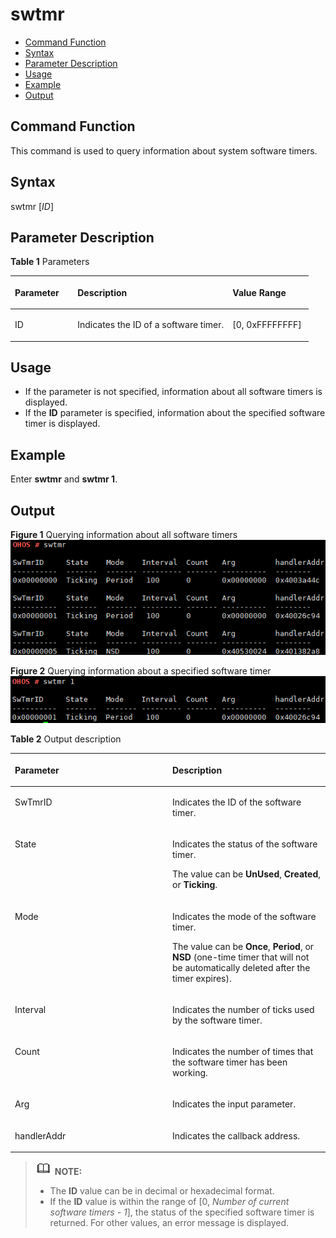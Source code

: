 # swtmr<a name="EN-US_TOPIC_0000001051611538"></a>

-   [Command Function](#section166171064814)
-   [Syntax](#section424011111682)
-   [Parameter Description](#section1268410459465)
-   [Usage](#section169806213815)
-   [Example](#section16676026389)
-   [Output](#section1541991614710)

## Command Function<a name="section166171064814"></a>

This command is used to query information about system software timers.

## Syntax<a name="section424011111682"></a>

swtmr \[_ID_\]

## Parameter Description<a name="section1268410459465"></a>

**Table  1**  Parameters

<a name="table517mcpsimp"></a>
<table><thead align="left"><tr id="row523mcpsimp"><th class="cellrowborder" valign="top" width="21%" id="mcps1.2.4.1.1"><p id="p525mcpsimp"><a name="p525mcpsimp"></a><a name="p525mcpsimp"></a><strong id="b28751015911"><a name="b28751015911"></a><a name="b28751015911"></a>Parameter</strong></p>
</th>
<th class="cellrowborder" valign="top" width="52%" id="mcps1.2.4.1.2"><p id="p527mcpsimp"><a name="p527mcpsimp"></a><a name="p527mcpsimp"></a><strong id="b16241861799"><a name="b16241861799"></a><a name="b16241861799"></a>Description</strong></p>
</th>
<th class="cellrowborder" valign="top" width="27%" id="mcps1.2.4.1.3"><p id="p529mcpsimp"><a name="p529mcpsimp"></a><a name="p529mcpsimp"></a><strong id="b2712206132817"><a name="b2712206132817"></a><a name="b2712206132817"></a>Value Range</strong></p>
</th>
</tr>
</thead>
<tbody><tr id="row530mcpsimp"><td class="cellrowborder" valign="top" width="21%" headers="mcps1.2.4.1.1 "><p id="p532mcpsimp"><a name="p532mcpsimp"></a><a name="p532mcpsimp"></a>ID</p>
</td>
<td class="cellrowborder" valign="top" width="52%" headers="mcps1.2.4.1.2 "><p id="p534mcpsimp"><a name="p534mcpsimp"></a><a name="p534mcpsimp"></a>Indicates the ID of a software timer.</p>
</td>
<td class="cellrowborder" valign="top" width="27%" headers="mcps1.2.4.1.3 "><p id="p536mcpsimp"><a name="p536mcpsimp"></a><a name="p536mcpsimp"></a>[0, 0xFFFFFFFF]</p>
</td>
</tr>
</tbody>
</table>

## Usage<a name="section169806213815"></a>

-   If the parameter is not specified, information about all software timers is displayed.
-   If the  **ID**  parameter is specified, information about the specified software timer is displayed.

## Example<a name="section16676026389"></a>

Enter  **swtmr**  and  **swtmr 1**.

## Output<a name="section1541991614710"></a>

**Figure  1**  Querying information about all software timers<a name="fig9860611451"></a>  
![](figures/querying-information-about-all-software-timers.png "querying-information-about-all-software-timers")

**Figure  2**  Querying information about a specified software timer<a name="fig22051415124512"></a>  
![](figures/querying-information-about-a-specified-software-timer.png "querying-information-about-a-specified-software-timer")

**Table  2**  Output description

<a name="table551mcpsimp"></a>
<table><thead align="left"><tr id="row556mcpsimp"><th class="cellrowborder" valign="top" width="50%" id="mcps1.2.3.1.1"><p id="p558mcpsimp"><a name="p558mcpsimp"></a><a name="p558mcpsimp"></a>Parameter</p>
</th>
<th class="cellrowborder" valign="top" width="50%" id="mcps1.2.3.1.2"><p id="p560mcpsimp"><a name="p560mcpsimp"></a><a name="p560mcpsimp"></a>Description</p>
</th>
</tr>
</thead>
<tbody><tr id="row561mcpsimp"><td class="cellrowborder" valign="top" width="50%" headers="mcps1.2.3.1.1 "><p id="p563mcpsimp"><a name="p563mcpsimp"></a><a name="p563mcpsimp"></a>SwTmrID</p>
</td>
<td class="cellrowborder" valign="top" width="50%" headers="mcps1.2.3.1.2 "><p id="p565mcpsimp"><a name="p565mcpsimp"></a><a name="p565mcpsimp"></a>Indicates the ID of the software timer.</p>
</td>
</tr>
<tr id="row566mcpsimp"><td class="cellrowborder" valign="top" width="50%" headers="mcps1.2.3.1.1 "><p id="p568mcpsimp"><a name="p568mcpsimp"></a><a name="p568mcpsimp"></a>State</p>
</td>
<td class="cellrowborder" valign="top" width="50%" headers="mcps1.2.3.1.2 "><p id="p570mcpsimp"><a name="p570mcpsimp"></a><a name="p570mcpsimp"></a>Indicates the status of the software timer.</p>
<p id="p88402543474"><a name="p88402543474"></a><a name="p88402543474"></a>The value can be <strong id="b10351548112016"><a name="b10351548112016"></a><a name="b10351548112016"></a>UnUsed</strong>, <strong id="b1714715501204"><a name="b1714715501204"></a><a name="b1714715501204"></a>Created</strong>, or <strong id="b36981653142018"><a name="b36981653142018"></a><a name="b36981653142018"></a>Ticking</strong>.</p>
</td>
</tr>
<tr id="row571mcpsimp"><td class="cellrowborder" valign="top" width="50%" headers="mcps1.2.3.1.1 "><p id="p573mcpsimp"><a name="p573mcpsimp"></a><a name="p573mcpsimp"></a>Mode</p>
</td>
<td class="cellrowborder" valign="top" width="50%" headers="mcps1.2.3.1.2 "><p id="p575mcpsimp"><a name="p575mcpsimp"></a><a name="p575mcpsimp"></a>Indicates the mode of the software timer.</p>
<p id="p657320204499"><a name="p657320204499"></a><a name="p657320204499"></a>The value can be <strong id="b1291181502310"><a name="b1291181502310"></a><a name="b1291181502310"></a>Once</strong>, <strong id="b12266317112316"><a name="b12266317112316"></a><a name="b12266317112316"></a>Period</strong>, or <strong id="b1736331919234"><a name="b1736331919234"></a><a name="b1736331919234"></a>NSD</strong> (one-time timer that will not be automatically deleted after the timer expires).</p>
</td>
</tr>
<tr id="row576mcpsimp"><td class="cellrowborder" valign="top" width="50%" headers="mcps1.2.3.1.1 "><p id="p578mcpsimp"><a name="p578mcpsimp"></a><a name="p578mcpsimp"></a>Interval</p>
</td>
<td class="cellrowborder" valign="top" width="50%" headers="mcps1.2.3.1.2 "><p id="p580mcpsimp"><a name="p580mcpsimp"></a><a name="p580mcpsimp"></a>Indicates the number of ticks used by the software timer.</p>
</td>
</tr>
<tr id="row581mcpsimp"><td class="cellrowborder" valign="top" width="50%" headers="mcps1.2.3.1.1 "><p id="p583mcpsimp"><a name="p583mcpsimp"></a><a name="p583mcpsimp"></a>Count</p>
</td>
<td class="cellrowborder" valign="top" width="50%" headers="mcps1.2.3.1.2 "><p id="p585mcpsimp"><a name="p585mcpsimp"></a><a name="p585mcpsimp"></a>Indicates the number of times that the software timer has been working.</p>
</td>
</tr>
<tr id="row586mcpsimp"><td class="cellrowborder" valign="top" width="50%" headers="mcps1.2.3.1.1 "><p id="p588mcpsimp"><a name="p588mcpsimp"></a><a name="p588mcpsimp"></a>Arg</p>
</td>
<td class="cellrowborder" valign="top" width="50%" headers="mcps1.2.3.1.2 "><p id="p590mcpsimp"><a name="p590mcpsimp"></a><a name="p590mcpsimp"></a>Indicates the input parameter.</p>
</td>
</tr>
<tr id="row591mcpsimp"><td class="cellrowborder" valign="top" width="50%" headers="mcps1.2.3.1.1 "><p id="p593mcpsimp"><a name="p593mcpsimp"></a><a name="p593mcpsimp"></a>handlerAddr</p>
</td>
<td class="cellrowborder" valign="top" width="50%" headers="mcps1.2.3.1.2 "><p id="p595mcpsimp"><a name="p595mcpsimp"></a><a name="p595mcpsimp"></a>Indicates the callback address.</p>
</td>
</tr>
</tbody>
</table>

>![](public_sys-resources/icon-note.gif) **NOTE:** 
>-   The  **ID**  value can be in decimal or hexadecimal format.
>-   If the  **ID**  value is within the range of \[0,  _Number of current software timers - 1_\], the status of the specified software timer is returned. For other values, an error message is displayed.

